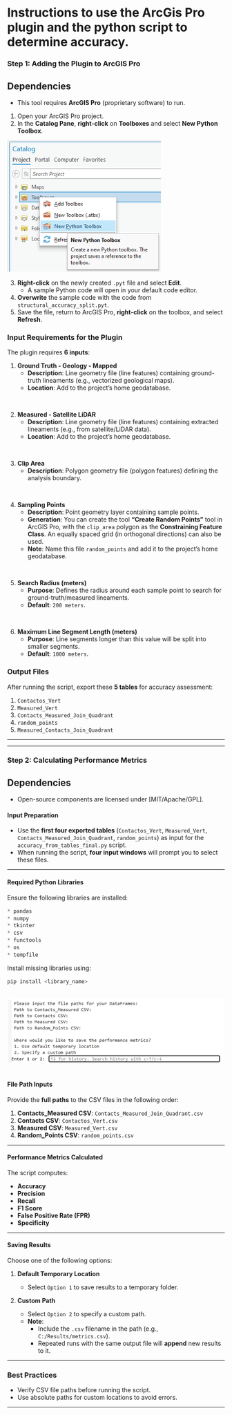 Instructions to use the ArcGis Pro plugin and the python script to determine accuracy.  
=======================================================================================

### **Step 1: Adding the Plugin to ArcGIS Pro**  
 ## Dependencies  
- This tool requires **ArcGIS Pro** (proprietary software) to run.
  
1. Open your ArcGIS Pro project. 
2. In the **Catalog Pane**, **right-click** on **Toolboxes** and select **New Python Toolbox**. 

 ![Logo](./images/python_toolbox.png)

3. **Right-click** on the newly created `.pyt` file and select **Edit**.  
   - A sample Python code will open in your default code editor.  
4. **Overwrite** the sample code with the code from `structural_accuracy_split.pyt`.  
5. Save the file, return to ArcGIS Pro, **right-click** on the toolbox, and select **Refresh**.



### **Input Requirements for the Plugin**  

The plugin requires **6 inputs**:  

1. **Ground Truth - Geology - Mapped**  
   - **Description**: Line geometry file (line features) containing ground-truth lineaments (e.g., vectorized geological maps).  
   - **Location**: Add to the project’s home geodatabase.  

<br>  

2. **Measured - Satellite LiDAR**  
   - **Description**: Line geometry file (line features) containing extracted lineaments (e.g., from satellite/LiDAR data).  
   - **Location**: Add to the project’s home geodatabase.  

<br>  

3. **Clip Area**  
   - **Description**: Polygon geometry file (polygon features) defining the analysis boundary.  

<br>  

4. **Sampling Points**  
   - **Description**: Point geometry layer containing sample points.  
   - **Generation**: You can create the tool **“Create Random Points”** tool in ArcGIS Pro, with the `clip_area` polygon as the **Constraining Feature Class**. An equally spaced grid (in orthogonal directions) can also be used. 
   - **Note**: Name this file `random_points` and add it to the project’s home geodatabase.  

<br>  

5. **Search Radius (meters)**  
   - **Purpose**: Defines the radius around each sample point to search for ground-truth/measured lineaments.  
   - **Default**: `200 meters`.  

<br>  

6. **Maximum Line Segment Length (meters)**  
   - **Purpose**: Line segments longer than this value will be split into smaller segments.  
   - **Default**: `1000 meters`.
  


### **Output Files**  


After running the script, export these **5 tables** for accuracy assessment:  

1. `Contactos_Vert`  
2. `Measured_Vert`  
3. `Contacts_Measured_Join_Quadrant`  
4. `random_points`  
5. `Measured_Contacts_Join_Quadrant`




---

---

### **Step 2: Calculating Performance Metrics**  
 ## Dependencies 
- Open-source components are licensed under [MIT/Apache/GPL].  
#### **Input Preparation**  
- Use the **first four exported tables** (`Contactos_Vert`, `Measured_Vert`, `Contacts_Measured_Join_Quadrant`, `random_points`) as input for the `accuracy_from_tables_final.py` script.  
- When running the script, **four input windows** will prompt you to select these files.  

---

#### **Required Python Libraries**  
Ensure the following libraries are installed:  
```python
* pandas  
* numpy  
* tkinter  
* csv  
* functools  
* os  
* tempfile  
```  
Install missing libraries using:  
```bash
pip install <library_name>
```

<br>  

<div align="center">
  <img src="./images/accuracy_from_tables.png" alt="Script Interface" width="500"/>
</div>  

<br>  

#### **File Path Inputs**  
Provide the **full paths** to the CSV files in the following order:  
1. **Contacts_Measured CSV**: `Contacts_Measured_Join_Quadrant.csv`  
2. **Contacts CSV**: `Contactos_Vert.csv`  
3. **Measured CSV**: `Measured_Vert.csv`  
4. **Random_Points CSV**: `random_points.csv`  

---

#### **Performance Metrics Calculated**  
The script computes:  
- **Accuracy**  
- **Precision**  
- **Recall**  
- **F1 Score**  
- **False Positive Rate (FPR)**  
- **Specificity**  

---

#### **Saving Results**  
Choose one of the following options:  

1. **Default Temporary Location**  
   - Select `Option 1` to save results to a temporary folder.  

2. **Custom Path**  
   - Select `Option 2` to specify a custom path.  
   - **Note**:  
     - Include the `.csv` filename in the path (e.g., `C:/Results/metrics.csv`).  
     - Repeated runs with the same output file will **append** new results to it.  

---

### **Best Practices**  
- Verify CSV file paths before running the script.  
- Use absolute paths for custom locations to avoid errors.  

---
